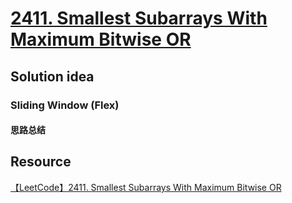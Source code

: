 # [2411. Smallest Subarrays With Maximum Bitwise OR](https://leetcode.com/problems/smallest-subarrays-with-maximum-bitwise-or/description/)

## Solution idea
### Sliding Window (Flex)
#### 思路总结

## Resource
[【LeetCode】2411. Smallest Subarrays With Maximum Bitwise OR](https://www.bilibili.com/video/BV1eA411S7D5/?spm_id_from=333.337.search-card.all.click&vd_source=0c02ef6f6e7a2b0959d7dd28e9e49da4)